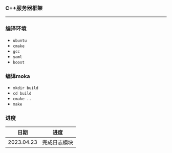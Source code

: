 ### C++服务器框架
---
### 编译环境
- `ubuntu`
- `cmake`
- `gcc`
- `yaml`
- `boost`

### 编译moka
- `mkdir build`
- `cd build`
- `cmake ..`
- `make`

### 进度

|日期|进度|
|---|---|
|2023.04.23|完成日志模块|


